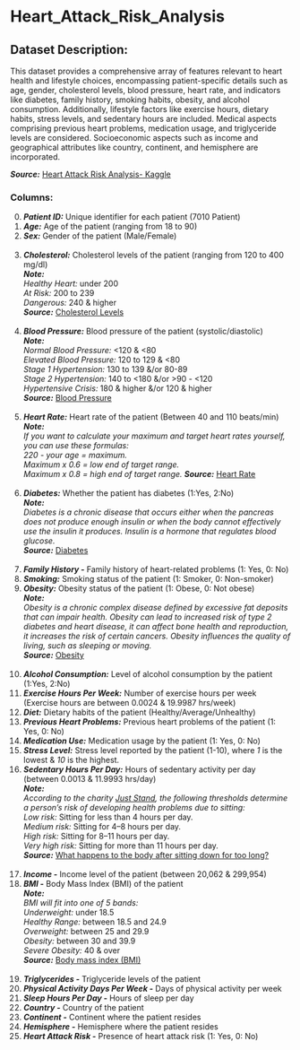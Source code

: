 # Heart_Attack_Risk_Analysis

## Dataset Description:
This dataset provides a comprehensive array of features relevant to heart health and lifestyle choices, encompassing patient-specific details such as age, gender, cholesterol levels, blood pressure, heart rate, and indicators like diabetes, family history, smoking habits, obesity, and alcohol consumption. Additionally, lifestyle factors like exercise hours, dietary habits, stress levels, and sedentary hours are included. Medical aspects comprising previous heart problems, medication usage, and triglyceride levels are considered. Socioeconomic aspects such as income and geographical attributes like country, continent, and hemisphere are incorporated.

***Source:*** [Heart Attack Risk Analysis- Kaggle](https://www.kaggle.com/competitions/heart-attack-risk-analysis/overview)
### Columns:
0. ***Patient ID:*** Unique identifier for each patient (7010 Patient)<br>
1. ***Age:*** Age of the patient (ranging from 18 to 90)<br>
2. ***Sex:*** Gender of the patient (Male/Female) <br><br>
3. ***Cholesterol:*** Cholesterol levels of the patient (ranging from 120 to 400 mg/dl)<br>
  ***Note:*** <br>
  _Healthy Heart:_ under 200 <br>
  _At Risk:_ 200 to 239<br>
  _Dangerous:_ 240 & higher    
  ***Source:*** [Cholesterol Levels](https://my.clevelandclinic.org/health/articles/11920-cholesterol-numbers-what-do-they-mean) <br><br>
4. ***Blood Pressure:*** Blood pressure of the patient (systolic/diastolic)<br>
***Note:*** <br>
  _Normal Blood Pressure:_ <120 & <80<br>
  _Elevated Blood Pressure:_ 120 to 129 & <80<br>
  _Stage 1 Hypertension:_ 130 to 139 &/or 80-89<br>
  _Stage 2 Hypertension:_ 140 to <180 &/or >90 - <120<br>
  _Hypertensive Crisis:_ 180 & higher &/or 120 & higher   
  ***Source:*** [Blood Pressure](https://my.clevelandclinic.org/health/diagnostics/17649-blood-pressure) <br><br>
5. ***Heart Rate:*** Heart rate of the patient (Between 40 and 110 beats/min)<br>
    ***Note:*** <br>
    _If you want to calculate your maximum and target heart rates yourself, you can use these formulas:_ <br>
    _220 - your age = maximum._<br>
    _Maximum x 0.6 = low end of target range._<br>
    _Maximum x 0.8 = high end of target range._
   ***Source:*** [Heart Rate](https://my.clevelandclinic.org/health/diagnostics/heart-rate) <br> <br>
7. ***Diabetes:*** Whether the patient has diabetes (1:Yes, 2:No)<br>
***Note:*** <br>
_Diabetes is a chronic disease that occurs either when the pancreas does not produce enough insulin or when the body cannot effectively use the insulin it produces. Insulin is a hormone that regulates blood glucose._<br>
   ***Source:*** [Diabetes](https://www.who.int/news-room/fact-sheets/detail/diabetes#:~:text=Diabetes%20is%20a%20chronic%20disease,hormone%20that%20regulates%20blood%20glucose.) <br> <br>
8. ***Family History -*** Family history of heart-related problems (1: Yes, 0: No)<br>
9. ***Smoking:*** Smoking status of the patient (1: Smoker, 0: Non-smoker)<br>
10. ***Obesity:*** Obesity status of the patient (1: Obese, 0: Not obese) <br>
***Note:*** <br>
_Obesity is a chronic complex disease defined by excessive fat deposits that can impair health. Obesity can lead to increased risk of type 2 diabetes and heart disease, it can affect bone health and reproduction, it increases the risk of certain cancers. Obesity influences the quality of living, such as sleeping or moving._ <br>
***Source:*** [Obesity](https://www.who.int/news-room/fact-sheets/detail/obesity-and-overweight#:~:text=Obesity%20is%20a%20chronic%20complex,the%20risk%20of%20certain%20cancers.) <br> <br>
11. ***Alcohol Consumption:*** Level of alcohol consumption by the patient (1:Yes, 2:No)<br>
12. ***Exercise Hours Per Week:*** Number of exercise hours per week (Exercise hours are between 0.0024 & 19.9987 hrs/week)<br>
13. ***Diet:*** Dietary habits of the patient (Healthy/Average/Unhealthy)<br>
14. ***Previous Heart Problems:*** Previous heart problems of the patient (1: Yes, 0: No)<br>
15. ***Medication Use:*** Medication usage by the patient (1: Yes, 0: No)<br>
16. ***Stress Level:*** Stress level reported by the patient (1-10), where _1_ is the lowest & _10_ is the highest.<br>
17. ***Sedentary Hours Per Day:*** Hours of sedentary activity per day (between 0.0013 & 11.9993 hrs/day)<br>
***Note:*** <br>
_According to the charity [Just Stand](https://www.juststand.org/the-tools/sitting-time-calculator/), the following thresholds determine a person’s risk of developing health problems due to sitting:_ <br>
_Low risk:_ Sitting for less than 4 hours per day. <br>
_Medium risk:_ Sitting for 4–8 hours per day. <br>
_High risk:_ Sitting for 8–11 hours per day. <br>
_Very high risk:_ Sitting for more than 11 hours per day. <br>
***Source:*** [What happens to the body after sitting down for too long?](https://www.medicalnewstoday.com/articles/sitting-down-all-day#how-long-is-too-long) <br> <br>
18. ***Income -*** Income level of the patient (between 20,062 & 299,954)<br>
19. ***BMI -*** Body Mass Index (BMI) of the patient<br>
***Note:*** <br>
_BMI will fit into one of 5 bands:_ <br>
_Underweight:_ under 18.5 <br>
_Healthy Range:_ between 18.5 and 24.9 <br>
_Overweight:_ between 25 and 29.9  <br>
_Obesity:_ between 30 and 39.9 <br>
_Severe Obesity:_ 40 & over <br>
***Source:*** [Body mass index (BMI)](https://www.nhsinform.scot/healthy-living/food-and-nutrition/healthy-eating-and-weight-management/body-mass-index-bmi/#:~:text=between%2018.5%20and%2024.9%20%E2%80%93%20This,is%20described%20as%20severe%20obesity)<br><br>
20. ***Triglycerides -*** Triglyceride levels of the patient<br>
21. ***Physical Activity Days Per Week -*** Days of physical activity per week<br>
22. ***Sleep Hours Per Day -*** Hours of sleep per day<br>
23. ***Country -*** Country of the patient<br>
24. ***Continent -*** Continent where the patient resides<br>
25. ***Hemisphere -*** Hemisphere where the patient resides<br>
26. ***Heart Attack Risk -*** Presence of heart attack risk (1: Yes, 0: No)<br>
